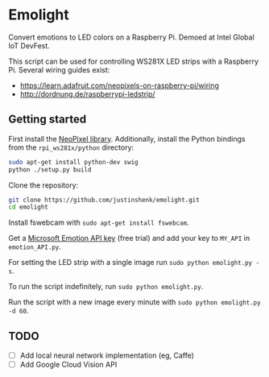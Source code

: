 Emolight
========

Convert emotions to LED colors on a Raspberry Pi. Demoed at Intel Global IoT DevFest.

This script can be used for controlling WS281X LED strips with a Raspberry Pi. Several wiring guides exist:
- https://learn.adafruit.com/neopixels-on-raspberry-pi/wiring
- http://dordnung.de/raspberrypi-ledstrip/

## Getting started

First install the [NeoPixel library](https://github.com/jgarff/rpi_ws281x#build). Additionally, install the Python bindings from the `rpi_ws281x/python` directory:

```sh
sudo apt-get install python-dev swig
python ./setup.py build
```

Clone the repository:
```sh
git clone https://github.com/justinshenk/emolight.git
cd emolight
```

Install fswebcam with `sudo apt-get install fswebcam`.

Get a [Microsoft Emotion API key](https://azure.microsoft.com/en-us/try/cognitive-services/?api=emotion-api) (free trial) and add your key to `MY_API` in `emotion_API.py`.

For setting the LED strip with a single image run
`sudo python emolight.py -s`.

To run the script indefinitely, run `sudo python emolight.py`.

Run the script with a new image every minute with `sudo python emolight.py -d 60`.

## TODO
 - [ ] Add local neural network implementation (eg, Caffe)
 - [ ] Add Google Cloud Vision API
